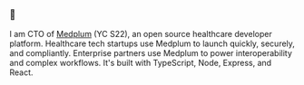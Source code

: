 ### 👋

I am CTO of [Medplum](https://github.com/medplum/medplum) (YC S22), an open source healthcare developer platform.  Healthcare tech startups use Medplum to launch quickly, securely, and compliantly.  Enterprise partners use Medplum to power interoperability and complex workflows.  It's built with TypeScript, Node, Express, and React.
